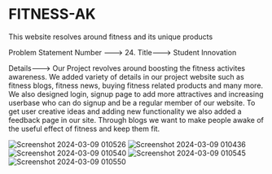 # FITNESS-AK
This website resolves around fitness and its unique products

Problem Statement Number ---> 24.
Title---> Student Innovation

Details---> Our Project revolves around boosting the fitness activites awareness. We added variety of details in our project website such as fitness blogs, fitness news, buying fitness related products and many more. We also designed login, signup page to add more attractives and increasing userbase who can do signup and be a regular member of our website. To get user creative ideas and adding new functionality we also added a feedback page in our site. Through blogs we want to make people awake of the useful effect of fitness and keep them fit.


![Screenshot 2024-03-09 010526](https://github.com/Kushan-shah/FITNESS-AK/assets/143536915/2c86b7b7-a0d2-4689-9213-8bedf8eb3bf4)
![Screenshot 2024-03-09 010436](https://github.com/Kushan-shah/FITNESS-AK/assets/143536915/fe0773ef-17af-4d49-9ae1-f06e3238150c)
![Screenshot 2024-03-09 010540](https://github.com/Kushan-shah/FITNESS-AK/assets/143536915/835719c2-fa5b-423f-ba42-99c9014fe182)
![Screenshot 2024-03-09 010545](https://github.com/Kushan-shah/FITNESS-AK/assets/143536915/e5a1f1fa-e64a-46c2-aa2d-fcc5606f75c2)
![Screenshot 2024-03-09 010550](https://github.com/Kushan-shah/FITNESS-AK/assets/143536915/57147b21-fdcd-43c0-a5fe-46bdee76f457)

